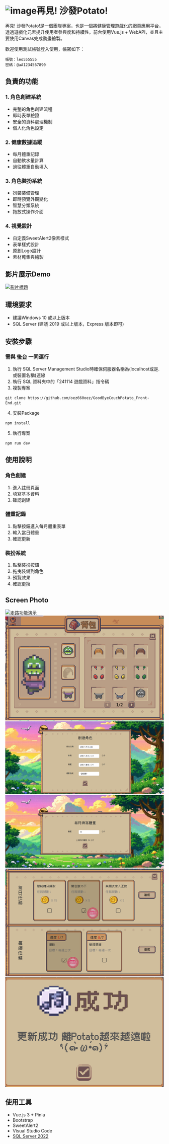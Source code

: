 # ![image](https://github.com/user-attachments/assets/17d1a284-ddd0-4efd-aef4-10ec26a4ad5f)再見! 沙發Potato!

再見! 沙發Potato!是一個團隊專案，也是一個將健康管理遊戲化的網頁應用平台，透過遊戲化元素提升使用者參與度和持續性。前台使用Vue.js + WebAPI，並且主要使用Canvas完成動畫繪製。

歡迎使用測試帳號登入使用，帳密如下：
```
帳號：leo555555
密碼：@aA1234567890
```

## 負責的功能

### 1. 角色創建系統
- 完整的角色創建流程
- 即時表單驗證
- 安全的資料處理機制
- 個人化角色設定

### 2. 健康數據追蹤
- 每月體重記錄
- 自動飲水量計算
- 過往體重自動填入

### 3. 角色裝扮系統
- 扮裝裝備管理
- 即時預覽外觀變化
- 智慧分類系統
- 拖放式操作介面

### 4. 視覺設計
- 自定義SweetAlert2像素樣式
- 表單樣式設計
- 原創Logo設計
- 素材蒐集與繪製

## 影片展示Demo

[![影片標題](https://github.com/user-attachments/assets/83f77191-7796-4a84-8dec-d4c0960d6ad3)](https://youtu.be/6vSm1pfr2bA)

## 環境要求
- 建議Windows 10 或以上版本
- SQL Server (建議 2019 或以上版本，Express 版本即可)

## 安裝步驟
### 需與 [後台](https://github.com/oez660oez/GoodByeCouchPotato_Back-End) 一同運行
1. 執行 SQL Server Management Studio時確保伺服器名稱為(localhost或是.或裝置名稱)連線
2. 執行 SQL 資料夾中的「241114 遊戲資料」指令碼
3. 複製專案
```
git clone https://github.com/oez660oez/GoodByeCouchPotato_Front-End.git
```
4. 安裝Package
```
npm install
```
5. 執行專案
```
npm run dev
```
## 使用說明
### 角色創建
1. 進入註冊頁面
2. 填寫基本資料
3. 確認創建
### 體重記錄
1. 點擊按鈕進入每月體重表單
2. 輸入當日體重
3. 確認更新
### 裝扮系統
1. 點擊裝扮按鈕
2. 拖曳裝備到角色
3. 預覽效果
4. 確認更換

## Screen Photo

![走路功能演示](https://github.com/oez660oez/GoodByeCouchPotato_Front-End/blob/main/ScreenShot/FunctionReview.gif)
![裝扮系統背包](https://github.com/oez660oez/GoodByeCouchPotato_Front-End/blob/main/ScreenShot/Backpack.png)
![角色創建表單](https://github.com/oez660oez/GoodByeCouchPotato_Front-End/blob/main/ScreenShot/CreateCharacter.png)
![每月體重表單](https://github.com/oez660oez/GoodByeCouchPotato_Front-End/blob/main/ScreenShot/WeightTask.png)
![每月每日任務樣式設計](https://github.com/oez660oez/GoodByeCouchPotato_Front-End/blob/main/ScreenShot/MissionTask.png)
![SweetAlert2自定義](https://github.com/oez660oez/GoodByeCouchPotato_Front-End/blob/main/ScreenShot/SweetAlert.png)

## 使用工具
- Vue.js 3 + Pinia
- Bootstrap
- SweetAlert2
- Visual Studio Code
- [SQL Server 2022](https://www.microsoft.com/zh-tw/sql-server/sql-server-downloads)
